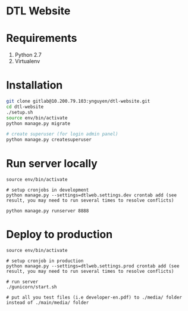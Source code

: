 DTL Website
=====================================

# Requirements
1. Python 2.7
2. Virtualenv

# Installation
```bash
git clone gitlab@10.200.79.103:ynguyen/dtl-website.git
cd dtl-website
./setup.sh
source env/bin/activate
python manage.py migrate

# create superuser (for login admin panel)
python manage.py createsuperuser

```
# Run server locally
```
source env/bin/activate

# setup cronjobs in development
python manage.py --settings=dtlweb.settings.dev crontab add (see result, you may need to run several times to resolve conflicts)

python manage.py runserver 8888
```

# Deploy to production
```
source env/bin/activate

# setup cronjob in production
python manage.py --settings=dtlweb.settings.prod crontab add (see result, you may need to run several times to resolve conflicts)

# run server
./gunicorn/start.sh

# put all you test files (i.e developer-en.pdf) to ./media/ folder instead of ./main/media/ folder
```
